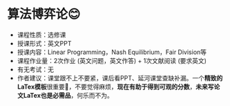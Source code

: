 # 算法博弈论😊

- 课程性质：选修课 
- 授课形式：英文PPT
- 授课内容：Linear Programming，Nash Equilibrium，Fair Division等
- 课程作业量：2次作业 (英文问题，英文作答) + 1次文献阅读 (要求英文)
- 有无考试：无
- 作者建议：课堂跟不上不要紧，课后看PPT、延河课堂查缺补漏。一个**精致的LaTex模板**很重要👊，不要觉得麻烦，**现在有助于得到可观的分数**，**未来写论文LaTex也是必需品**，何乐而不为。
